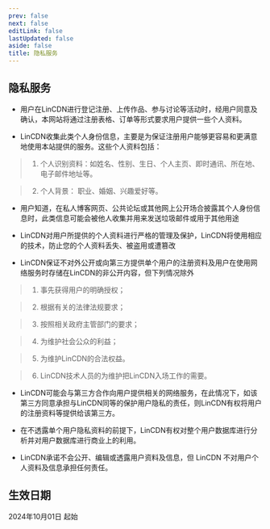 ```yaml
---
prev: false
next: false
editLink: false
lastUpdated: false
aside: false
title: 隐私服务
---
```


<div class="AboutInfo">

## 隐私服务  
* 用户在LinCDN进行登记注册、上传作品、参与讨论等活动时，经用户同意及确认，本网站将通过注册表格、订单等形式要求用户提供一些个人资料。    

* LinCDN收集此类个人身份信息，主要是为保证注册用户能够更容易和更满意地使用本站提供的服务。这些个人资料包括：  
 

 > 1. 个人识别资料：如姓名、性别、生日、个人主页、即时通讯、所在地、电子邮件地址等。    

 > 2. 个人背景： 职业、婚姻、兴趣爱好等。    

* 用户知道，在私人博客网页、公共论坛或其他网上公开场合披露其个人身份信息时，此类信息可能会被他人收集并用来发送垃圾邮件或用于其他用途  

* LinCDN对用户所提供的个人资料进行严格的管理及保护，LinCDN将使用相应的技术，防止您的个人资料丢失、被盗用或遭篡改  

* LinCDN保证不对外公开或向第三方提供单个用户的注册资料及用户在使用网络服务时存储在LinCDN的非公开内容，但下列情况除外  

 > 1. 事先获得用户的明确授权；  
 
 > 2. 根据有关的法律法规要求；  
   
 > 3. 按照相关政府主管部门的要求；

 > 4. 为维护社会公众的利益；  

 > 5. 为维护LinCDN的合法权益。 
 
 > 6. LinCDN技术人员的为维护把LinCDN入场工作的需要。 
 
* LinCDN可能会与第三方合作向用户提供相关的网络服务，在此情况下，如该第三方同意承担与LinCDN同等的保护用户隐私的责任，则LinCDN有权将用户的注册资料等提供给该第三方。 
 
  
* 在不透露单个用户隐私资料的前提下，LinCDN有权对整个用户数据库进行分析并对用户数据库进行商业上的利用。  

* LinCDN承诺不会公开、编辑或透露用户资料及信息，但 LinCDN 不对用户个人资料及信息承担任何责任。

## 生效日期
2024年10月01日 起始
</div>
